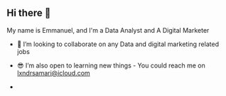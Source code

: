 ## Hi there 👋

My name is Emmanuel, and I'm a Data Analyst and A Digital Marketer
- 🧸 I’m looking to collaborate on any Data and digital marketing related jobs 
- 😎 I’m also open to learning new things 
      - You could reach me on lxndrsamari@icloud.com

- <!--
**evilredalex/evilredalex** is a ✨ _special_ ✨ repository because its `README.md` (this file) appears on your GitHub profile.

Here are some ideas to get you started:

- 🔭 I’m currently working on ...
- 🌱 I’m currently learning ...
- 👯 I’m looking to collaborate on ...
- 🤔 I’m looking for help with ...
- 💬 Ask me about ...
- 📫 How to reach me: ...
- 😄 Pronouns: ...
- ⚡ Fun fact: ...
-->

